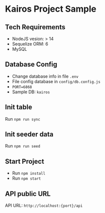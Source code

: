 # Kairos Project Sample

## Tech Requirements

- NodeJS vesion: > 14
- Sequelize ORM: 6
- MySQL

## Database Config

- Change database info in file `.env`
- File config database in `config/db.config.js`
- `PORT=6868`
- Sample DB: `kairos`

## Init table

Run `npm run sync`

## Init seeder data

Run `npm run seed`

## Start Project

- Run `npm install`
- Run `npm start`


## API public URL

API URL: `http://localhost:{port}/api`
